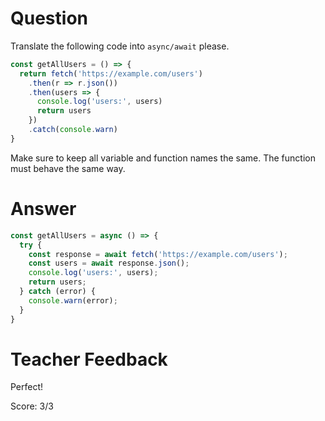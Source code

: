 # Question

Translate the following code into `async/await` please.

```js
const getAllUsers = () => {
  return fetch('https://example.com/users')
    .then(r => r.json())
    .then(users => {
      console.log('users:', users)
      return users
    })
    .catch(console.warn)
}
```

Make sure to keep all variable and function names the same. The function must behave the same way.


# Answer
```js
const getAllUsers = async () => {
  try {
    const response = await fetch('https://example.com/users');
    const users = await response.json();
    console.log('users:', users);
    return users;
  } catch (error) {
    console.warn(error);
  }
}

```

# Teacher Feedback

Perfect!

Score: 3/3